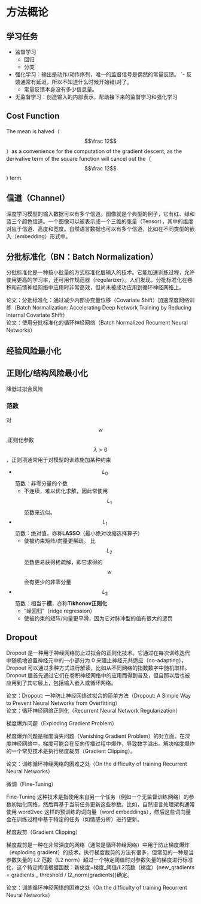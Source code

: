 # 方法概论

## 学习任务

* 监督学习
  * 回归
  * 分类 
* 强化学习：输出是动作/动作序列，唯一的监督信号是偶然的常量反馈。
  \`- 反馈通常有延迟，所以不知道什么时候开始错\对了。 
  * 常量反馈本身没有多少信息量。
* 无监督学习：创造输入的内部表示，帮助接下来的监督学习和强化学习

## Cost Function

The mean is halved（$$\frac 12$$）as a convenience for the computation of the gradient descent, as the derivative term of the square function will cancel out the（$$\frac 12$$\) term.

## 信道（Channel）

深度学习模型的输入数据可以有多个信道。图像就是个典型的例子，它有红、绿和蓝三个颜色信道。一个图像可以被表示成一个三维的张量（Tensor），其中的维度对应于信道、高度和宽度。自然语言数据也可以有多个信道，比如在不同类型的嵌入（embedding）形式中。

## 分批标准化（BN：Batch Normalization）

分批标准化是一种按小批量的方式标准化层输入的技术。它能加速训练过程，允许使用更高的学习率，还可用作规范器（regularizer）。人们发现，分批标准化在卷积和前馈神经网络中应用时非常高效，但尚未被成功应用到循环神经网络上。

论文：分批标准化：通过减少内部协变量位移（Covariate Shift）加速深度网络训练（Batch Normalization: Accelerating Deep Network Training by Reducing Internal Covariate Shift）  
论文：使用分批标准化的循环神经网络（Batch Normalized Recurrent Neural Networks）

## 经验风险最小化

## 正则化/结构风险最小化

降低过拟合风险

### 范数

对$$w$$,正则化参数$$\lambda>0$$，正则项通常用于对模型的训练施加某种约束

* $$L_0$$范数：非零分量的个数
  * 不连续，难以优化求解，因此常使用$$L_1$$范数来近似。
* $$L_1$$范数：绝对值，亦称**LASSO**（最小绝对收缩选择算子）
  * 使被约束矩阵/向量更稀疏。 比$$L_2$$范数更易获得稀疏解，即它求得的$$w$$会有更少的非零分量
* $$L_2$$范数：相当于**模**，亦称**Tikhonov正则化**
  * “岭回归”（ridge regression）
  * 使被约束的矩阵/向量更平滑，因为它对脉冲型的值有很大的惩罚 

## Dropout

Dropout 是一种用于神经网络防止过拟合的正则化技术。它通过在每次训练迭代中随机地设置神经元中的一小部分为 0 来阻止神经元共适应（co-adapting），Dropout 可以通过多种方式进行解读，比如从不同网络的指数数字中随机取样。Dropout 层首先通过它们在卷积神经网络中的应用而得到普及，但自那以后也被应用到了其它层上，包括输入嵌入或循环网络。

论文：Dropout: 一种防止神经网络过拟合的简单方法（Dropout: A Simple Way to Prevent Neural Networks from Overfitting）  
论文：循环神经网络正则化（Recurrent Neural Network Regularization）

梯度爆炸问题（Exploding Gradient Problem）

梯度爆炸问题是梯度消失问题（Vanishing Gradient Problem）的对立面。在深度神经网络中，梯度可能会在反向传播过程中爆炸，导致数字溢出。解决梯度爆炸的一个常见技术是执行梯度裁剪（Gradient Clipping）。

论文：训练循环神经网络的困难之处（On the difficulty of training Recurrent Neural Networks）

微调（Fine-Tuning）

Fine-Tuning 这种技术是指使用来自另一个任务（例如一个无监督训练网络）的参数初始化网络，然后再基于当前任务更新这些参数。比如，自然语言处理架构通常使用 word2vec 这样的预训练的词向量（word embeddings），然后这些词向量会在训练过程中基于特定的任务（如情感分析）进行更新。

梯度裁剪（Gradient Clipping）

梯度裁剪是一种在非常深度的网络（通常是循环神经网络）中用于防止梯度爆炸（exploding gradient）的技术。执行梯度裁剪的方法有很多，但常见的一种是当参数矢量的 L2 范数（L2 norm）超过一个特定阈值时对参数矢量的梯度进行标准化，这个特定阈值根据函数：新梯度=梯度_阈值/L2范数（梯度）{new\_gradients = gradients _ threshold / l2\_norm\(gradients\)}确定。

论文：训练循环神经网络的困难之处（On the difficulty of training Recurrent Neural Networks）

